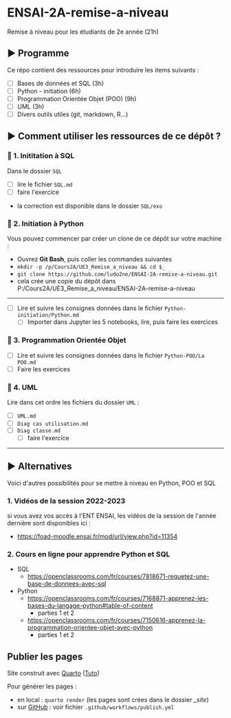# ENSAI-2A-remise-a-niveau

Remise à niveau pour les étudiants de 2e année (21h)

## :arrow_forward: Programme

Ce répo contient des ressources pour introduire les items suivants :

- [ ] Bases de données et SQL (3h)
- [ ] Python - initiation (6h)
- [ ] Programmation Orientée Objet (POO) (9h)
- [ ] UML (3h)
- [ ] Divers outils utiles (git, markdown, R...)

## :arrow_forward: Comment utiliser les ressources de ce dépôt ?

### :small_orange_diamond: 1. Inititation à SQL

Dans le dossier `SQL`

- [ ] lire le fichier `SQL.md`
- [ ] faire l'exercice
- la correction est disponible dans le dossier `SQL/exo`

### :small_orange_diamond: 2. Initiation à Python

Vous pouvez commencer par créer un clone de ce dépôt sur votre machine :

- Ouvrez **Git Bash**, puis coller les commandes suivantes
- `mkdir -p /p/Cours2A/UE3_Remise_a_niveau && cd $_`
- `git clone https://github.com/ludo2ne/ENSAI-2A-remise-a-niveau.git`
- cela crée une copie du dépôt dans P:/Cours2A/UE3_Remise_a_niveau/ENSAI-2A-remise-a-niveau

---

- [ ] Lire et suivre les consignes données dans le fichier `Python-initiation/Python.md`
  - [ ] Importer dans Jupyter les 5 notebooks, lire, puis faire les exercices

### :small_orange_diamond: 3. Programmation Orientée Objet

- [ ] Lire et suivre les consignes données dans le fichier `Python-POO/La POO.md`
- [ ] Faire les exercices

### :small_orange_diamond: 4. UML

Lire dans cet ordre les fichiers du dossier `UML` :

- [ ] `UML.md`
- [ ] `Diag cas utilisation.md`
- [ ] `Diag classe.md`
  - [ ] faire l'exercice

---

## :arrow_forward: Alternatives

Voici d'autres possibilités pour se mettre à niveau en Python, POO et SQL

### 1. Vidéos de la session 2022-2023

si vous avez vos accès à l'ENT ENSAI, les vidéos de la session de l'année dernière sont disponibles ici :

- https://foad-moodle.ensai.fr/mod/url/view.php?id=11354

### 2. Cours en ligne pour apprendre Python et SQL

- SQL
  - https://openclassrooms.com/fr/courses/7818671-requetez-une-base-de-donnees-avec-sql
- Python
  - https://openclassrooms.com/fr/courses/7168871-apprenez-les-bases-du-langage-python#table-of-content
    - parties 1 et 2
  - https://openclassrooms.com/fr/courses/7150616-apprenez-la-programmation-orientee-objet-avec-python
    - parties 1 et 2


## Publier les pages

Site construit avec [Quarto](https://quarto.org/) ([Tuto](https://ludo2ne.github.io/Quarto-tuto/))

Pour générer les pages :

- en local : `quarto render` (les pages sont crées dans le dossier *_site*)
- sur [GitHub](https://ludo2ne.github.io/ENSAI-2A-remise-a-niveau/) : voir fichier `.github/workflows/publish.yml`

